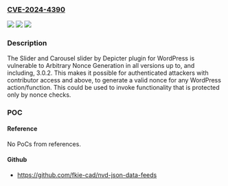 ### [CVE-2024-4390](https://cve.mitre.org/cgi-bin/cvename.cgi?name=CVE-2024-4390)
![](https://img.shields.io/static/v1?label=Product&message=Slider%20%26%20Popup%20Builder%20by%20Depicter%20%E2%80%93%20Add%20Image%20Slider%2C%20Carousel%20Slider%2C%20Exit%20Intent%20Popup%2C%20Popup%20Modal%2C%20Coupon%20Popup%2C%20Post%20Slider%20Carousel&color=blue)
![](https://img.shields.io/static/v1?label=Version&message=*%3C%3D%203.0.2%20&color=brighgreen)
![](https://img.shields.io/static/v1?label=Vulnerability&message=CWE-863%20Incorrect%20Authorization&color=brighgreen)

### Description

The Slider and Carousel slider by Depicter plugin for WordPress is vulnerable to Arbitrary Nonce Generation in all versions up to, and including, 3.0.2. This makes it possible for authenticated attackers with contributor access and above, to generate a valid nonce for any WordPress action/function. This could be used to invoke functionality that is protected only by nonce checks.

### POC

#### Reference
No PoCs from references.

#### Github
- https://github.com/fkie-cad/nvd-json-data-feeds


